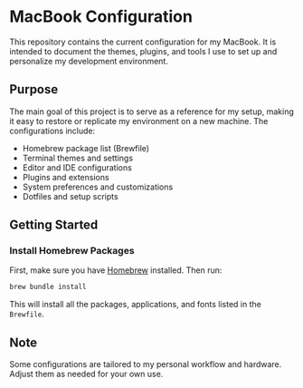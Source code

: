 # MacBook Configuration

This repository contains the current configuration for my MacBook. It is intended to document the themes, plugins, and tools I use to set up and personalize my development environment.

## Purpose

The main goal of this project is to serve as a reference for my setup, making it easy to restore or replicate my environment on a new machine. The configurations include:

- Homebrew package list (Brewfile)
- Terminal themes and settings
- Editor and IDE configurations
- Plugins and extensions
- System preferences and customizations
- Dotfiles and setup scripts

## Getting Started

### Install Homebrew Packages

First, make sure you have [Homebrew](https://brew.sh/) installed. Then run:

```bash
brew bundle install
```

This will install all the packages, applications, and fonts listed in the `Brewfile`.

## Note

Some configurations are tailored to my personal workflow and hardware. Adjust them as needed for your own use.
